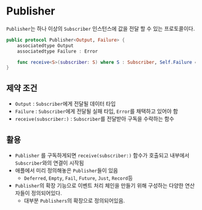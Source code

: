 # Publisher

`Publisher`는 하나 이상의 `Subscriber` 인스턴스에 값을 전달 할 수 있는 프로토콜이다.

``` swift
public protocol Publisher<Output, Failure> {
    associatedtype Output
    associatedtype Failure : Error

    func receive<S>(subscriber: S) where S : Subscriber, Self.Failure == S.Failure, Self.Output == S.Input
}
```

## 제약 조건

- `Output` : `Subscriber`에게 전달될 데이터 타입
- `Failure` : `Subscriber`에게 전달될 실패 타입, `Error`를 채택하고 있어야 함
- `receive(subscriber:)` : `Subscriber`를 전달받아 구독을 수락하는 함수

## 활용

- `Publisher` 를 구독하게되면 `receive(subscriber:)` 함수가 호출되고 내부에서 `Subscriber`와의 연결이 시작됨
- 애플에서 미리 정의해놓은 `Publisher`들이 있음
  - `Deferred`, `Empty`, `Fail`, `Future`, `Just`, `Record`등
- `Publisher`의 확장 기능으로 이벤트 처리 체인을 만들기 위해 구성하는 다양한 연산자들이 정의되어있다.
  - 대부분 `Publishers`의 확장으로 정의되어있음.